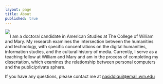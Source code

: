```yaml
---
layout: page
title: About
published: true
---
```


<div style="float:right;">
<div style="float: left;"><img src="{{site.baseurl}}/photos/NabeelSiddiqui.jpg"></div>

I am a doctoral candidate in American Studies at The College of William and Mary. My research examines the intersection between the humanities and technology, with specific concentrations on the digital humanities, information studies, and the cultural history of media. Currently, I serve as a teaching fellow at William and Mary and am in the process of completing my dissertation, which examines the relationship between personal computers and the public/private sphere.

If you have any questions, please contact me at nasiddiqui@email.wm.edu
</div>